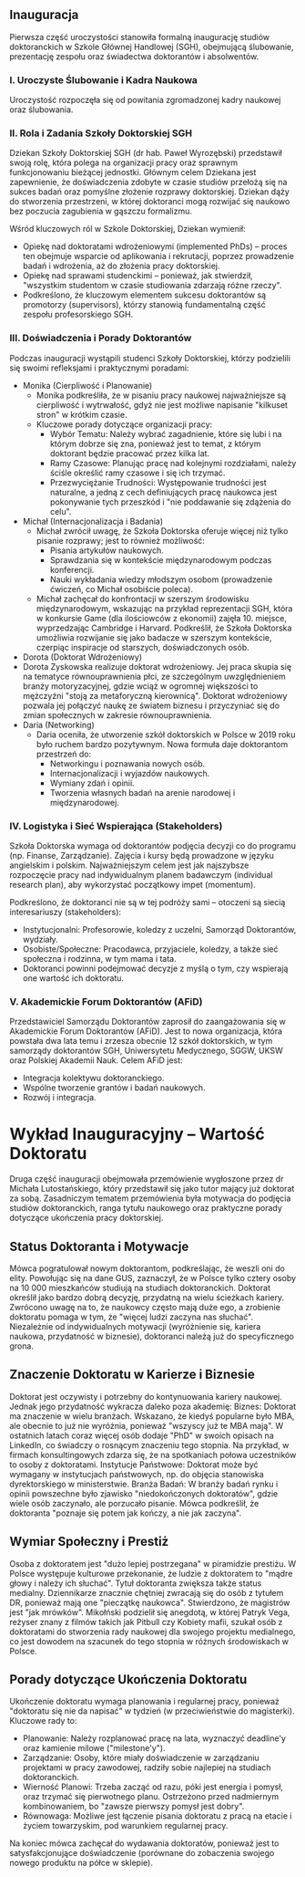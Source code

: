 ## Inauguracja
Pierwsza część uroczystości stanowiła formalną inaugurację studiów doktoranckich w Szkole Głównej Handlowej (SGH), obejmującą ślubowanie, prezentację zespołu oraz świadectwa doktorantów i absolwentów.

### I. Uroczyste Ślubowanie i Kadra Naukowa

Uroczystość rozpoczęła się od powitania zgromadzonej kadry naukowej oraz ślubowania.

### II. Rola i Zadania Szkoły Doktorskiej SGH

Dziekan Szkoły Doktorskiej SGH (dr hab. Paweł Wyrozębski) przedstawił swoją rolę, która polega na organizacji pracy oraz sprawnym funkcjonowaniu bieżącej jednostki. Głównym celem Dziekana jest zapewnienie, że doświadczenia zdobyte w czasie studiów przełożą się na sukces badań oraz pomyślne złożenie rozprawy doktorskiej. Dziekan dąży do stworzenia przestrzeni, w której doktoranci mogą rozwijać się naukowo bez poczucia zagubienia w gąszczu formalizmu.

Wśród kluczowych ról w Szkole Doktorskiej, Dziekan wymienił:
- Opiekę nad doktoratami wdrożeniowymi (implemented PhDs) – proces ten obejmuje wsparcie od aplikowania i rekrutacji, poprzez prowadzenie badań i wdrożenia, aż do złożenia pracy doktorskiej.
- Opiekę nad sprawami studenckimi – ponieważ, jak stwierdził, "wszystkim studentom w czasie studiowania zdarzają różne rzeczy".
- Podkreślono, że kluczowym elementem sukcesu doktorantów są promotorzy (supervisors), którzy stanowią fundamentalną część zespołu profesorskiego SGH.

### III. Doświadczenia i Porady Doktorantów

Podczas inauguracji wystąpili studenci Szkoły Doktorskiej, którzy podzielili się swoimi refleksjami i praktycznymi poradami:

- Monika (Cierpliwość i Planowanie)
  - Monika podkreśliła, że w pisaniu pracy naukowej najważniejsze są cierpliwość i wytrwałość, gdyż nie jest możliwe napisanie "kilkuset stron" w krótkim czasie.
  - Kluczowe porady dotyczące organizacji pracy:
    - Wybór Tematu: Należy wybrać zagadnienie, które się lubi i na którym dobrze się zna, ponieważ jest to temat, z którym doktorant będzie pracować przez kilka lat.
    - Ramy Czasowe: Planując pracę nad kolejnymi rozdziałami, należy ściśle określić ramy czasowe i się ich trzymać.
    - Przezwyciężanie Trudności: Występowanie trudności jest naturalne, a jedną z cech definiujących pracę naukowca jest pokonywanie tych przeszkód i "nie poddawanie się zdążenia do celu".
- Michał (Internacjonalizacja i Badania)
  - Michał zwrócił uwagę, że Szkoła Doktorska oferuje więcej niż tylko pisanie rozprawy; jest to również możliwość:
    - Pisania artykułów naukowych.
    - Sprawdzania się w kontekście międzynarodowym podczas konferencji.
    - Nauki wykładania wiedzy młodszym osobom (prowadzenie ćwiczeń, co Michał osobiście poleca).
  - Michał zachęcał do konfrontacji w szerszym środowisku międzynarodowym, wskazując na przykład reprezentacji SGH, która w konkursie Game (dla ilościowców z ekonomii) zajęła 10. miejsce, wyprzedzając Cambridge i Harvard. Podkreślił, że Szkoła Doktorska umożliwia rozwijanie się jako badacze w szerszym kontekście, czerpiąc inspiracje od starszych, doświadczonych osób.
- Dorota (Doktorat Wdrożeniowy)
- Dorota Zyskowska realizuje doktorat wdrożeniowy. Jej praca skupia się na tematyce równouprawnienia płci, ze szczególnym uwzględnieniem branży motoryzacyjnej, gdzie wciąż w ogromnej większości to mężczyźni "stoją za metaforyczną kierownicą". Doktorat wdrożeniowy pozwala jej połączyć naukę ze światem biznesu i przyczyniać się do zmian społecznych w zakresie równouprawnienia.
- Daria (Networking)
  - Daria oceniła, że utworzenie szkół doktorskich w Polsce w 2019 roku było ruchem bardzo pozytywnym. Nowa formuła daje doktorantom przestrzeń do:
    - Networkingu i poznawania nowych osób.
    - Internacjonalizacji i wyjazdów naukowych.
    - Wymiany zdań i opinii.
    - Tworzenia własnych badań na arenie narodowej i międzynarodowej.

### IV. Logistyka i Sieć Wspierająca (Stakeholders)

Szkoła Doktorska wymaga od doktorantów podjęcia decyzji co do programu (np. Finanse, Zarządzanie). Zajęcia i kursy będą prowadzone w języku angielskim i polskim. Najważniejszym celem jest jak najszybsze rozpoczęcie pracy nad indywidualnym planem badawczym (individual research plan), aby wykorzystać początkowy impet (momentum).

Podkreślono, że doktoranci nie są w tej podróży sami – otoczeni są siecią interesariuszy (stakeholders):
- Instytucjonalni: Profesorowie, koledzy z uczelni, Samorząd Doktorantów, wydziały.
- Osobiste/Społeczne: Pracodawca, przyjaciele, koledzy, a także sieć społeczna i rodzinna, w tym mama i tata. 
- Doktoranci powinni podejmować decyzje z myślą o tym, czy wspierają one wartość ich doktoratu.

### V. Akademickie Forum Doktorantów (AFiD)
Przedstawiciel Samorządu Doktorantów zaprosił do zaangażowania się w Akademickie Forum Doktorantów (AFiD). Jest to nowa organizacja, która powstała dwa lata temu i zrzesza obecnie 12 szkół doktorskich, w tym samorządy doktorantów SGH, Uniwersytetu Medycznego, SGGW, UKSW oraz Polskiej Akademii Nauk. Celem AFiD jest:
- Integracja kolektywu doktoranckiego.
- Wspólne tworzenie grantów i badań naukowych.
- Rozwój i integracja.

# Wykład Inauguracyjny – Wartość Doktoratu 
Druga część inauguracji obejmowała przemówienie wygłoszone przez dr Michała Lutostańskiego, który przedstawił się jako tutor mający już doktorat za sobą. Zasadniczym tematem przemówienia była motywacja do podjęcia studiów doktoranckich, ranga tytułu naukowego oraz praktyczne porady dotyczące ukończenia pracy doktorskiej.

## Status Doktoranta i Motywacje
Mówca pogratulował nowym doktorantom, podkreślając, że weszli oni do elity. Powołując się na dane GUS, zaznaczył, że w Polsce tylko cztery osoby na 10 000 mieszkańców studiują na studiach doktoranckich. Doktorat określił jako bardzo dobrą decyzję, przydatną na wielu ścieżkach kariery.
Zwrócono uwagę na to, że naukowcy często mają duże ego, a zrobienie doktoratu pomaga w tym, że "więcej ludzi zaczyna nas słuchać". Niezależnie od indywidualnych motywacji (wyróżnienie się, kariera naukowa, przydatność w biznesie), doktoranci należą już do specyficznego grona.

## Znaczenie Doktoratu w Karierze i Biznesie
Doktorat jest oczywisty i potrzebny do kontynuowania kariery naukowej. Jednak jego przydatność wykracza daleko poza akademię:
Biznes: Doktorat ma znaczenie w wielu branżach. Wskazano, że kiedyś popularne było MBA, ale obecnie to już nie wyróżnia, ponieważ "wszyscy już te MBA mają". W ostatnich latach coraz więcej osób dodaje "PhD" w swoich opisach na LinkedIn, co świadczy o rosnącym znaczeniu tego stopnia. Na przykład, w firmach konsultingowych zdarza się, że na spotkaniach połowa uczestników to osoby z doktoratami.
Instytucje Państwowe: Doktorat może być wymagany w instytucjach państwowych, np. do objęcia stanowiska dyrektorskiego w ministerstwie.
Branża Badań: W branży badań rynku i opinii powszechne było zjawisko "niedokończonych doktoratów", gdzie wiele osób zaczynało, ale porzucało pisanie. Mówca podkreślił, że doktoranta "poznaje się potem jak kończy, a nie jak zaczyna".

## Wymiar Społeczny i Prestiż
Osoba z doktoratem jest "dużo lepiej postrzegana" w piramidzie prestiżu. W Polsce występuje kulturowe przekonanie, że ludzie z doktoratem to "mądre głowy i należy ich słuchać".
Tytuł doktoranta zwiększa także status medialny. Dziennikarze znacznie chętniej zwracają się do osób z tytułem DR, ponieważ mają one "pieczątkę naukowca". Stwierdzono, że magistrów jest "jak mrówków".
Mikołński podzielił się anegdotą, w której Patryk Vega, reżyser znany z filmów takich jak Pitbull czy Kobiety mafii, szukał osób z doktoratami do stworzenia rady naukowej dla swojego projektu medialnego, co jest dowodem na szacunek do tego stopnia w różnych środowiskach w Polsce.

## Porady dotyczące Ukończenia Doktoratu
Ukończenie doktoratu wymaga planowania i regularnej pracy, ponieważ "doktoratu się nie da napisać" w tydzień (w przeciwieństwie do magisterki).
Kluczowe rady to:
- Planowanie: Należy rozplanować pracę na lata, wyznaczyć deadline'y oraz kamienie milowe ("milestone'y").
- Zarządzanie: Osoby, które miały doświadczenie w zarządzaniu projektami w pracy zawodowej, radziły sobie najlepiej na studiach doktoranckich.
- Wierność Planowi: Trzeba zacząć od razu, póki jest energia i pomysł, oraz trzymać się pierwotnego planu. Ostrzeżono przed nadmiernym kombinowaniem, bo "zawsze pierwszy pomysł jest dobry".
- Równowaga: Możliwe jest łączenie pisania doktoratu z pracą na etacie i życiem towarzyskim, pod warunkiem regularnej pracy.

Na koniec mówca zachęcał do wydawania doktoratów, ponieważ jest to satysfakcjonujące doświadczenie (porównane do zobaczenia swojego nowego produktu na półce w sklepie).

